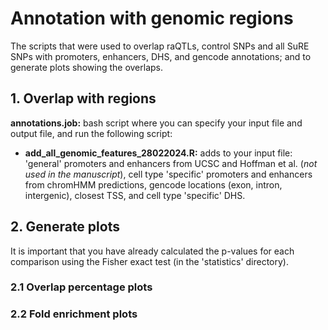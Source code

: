 # Annotation with genomic regions
The scripts that were used to overlap raQTLs, control SNPs and all SuRE SNPs with promoters, enhancers, DHS, and gencode annotations; and to generate plots showing the overlaps.

## 1. Overlap with regions
**annotations.job:** bash script where you can specify your input file and output file, and run the following script:
- **add_all_genomic_features_28022024.R:** adds to your input file: 'general' promoters and enhancers from UCSC and Hoffman et al. (_not used in the manuscript_), cell type 'specific' promoters and enhancers from chromHMM predictions, gencode locations (exon, intron, intergenic), closest TSS, and cell type 'specific' DHS.


## 2. Generate plots
It is important that you have already calculated the p-values for each comparison using the Fisher exact test (in the 'statistics' directory).
### 2.1 Overlap percentage plots

### 2.2 Fold enrichment plots
